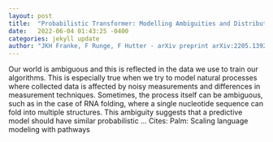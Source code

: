 ```yaml
---
layout: post
title:  "Probabilistic Transformer: Modelling Ambiguities and Distributions for RNA Folding and Molecule Design"
date:   2022-06-04 01:43:25 -0400
categories: jekyll update
author: "JKH Franke, F Runge, F Hutter - arXiv preprint arXiv:2205.13927, 2022"
---
```

Our world is ambiguous and this is reflected in the data we use to train our algorithms. This is especially true when we try to model natural processes where collected data is affected by noisy measurements and differences in measurement techniques. Sometimes, the process itself can be ambiguous, such as in the case of RNA folding, where a single nucleotide sequence can fold into multiple structures. This ambiguity suggests that a predictive model should have similar probabilistic … Cites: ‪Palm: Scaling language modeling with pathways‬